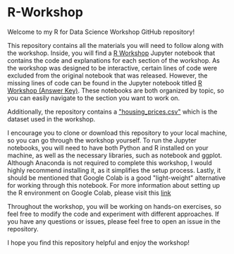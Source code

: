 # R-Workshop

Welcome to my R for Data Science Workshop GitHub repository!

This repository contains all the materials you will need to follow along with the workshop. Inside, you will find a [R Workshop](https://github.com/michaelritacco/R-Workshop/blob/main/R%20Workshop.ipynb) Jupyter notebook that contains the code and explanations for each section of the workshop. As the workshop was designed to be interactive, certain lines of code were excluded from the original notebook that was released. However, the missing lines of code can be found in the Jupyter notebook titled [R Workshop (Answer Key)](https://github.com/michaelritacco/R-Workshop/blob/main/R%20Workshop%20(Answer%20Key).ipynb). These notebooks are both organized by topic, so you can easily navigate to the section you want to work on.

Additionally, the repository contains a ["housing_prices.csv"](https://github.com/michaelritacco/R-Workshop/blob/main/housing_prices.csv) which is the dataset used in the workshop.

I encourage you to clone or download this repository to your local machine, so you can go through the workshop yourself. To run the Jupyter notebooks, you will need to have both Python and R installed on your machine, as well as the necessary libraries, such as notebook and ggplot. Although Anaconda is not required to complete this workshop, I would highly recommend installing it, as it simplifies the setup process. Lastly, it should be mentioned that Google Colab is a good "light-weight" alternative for working through this notebook. For more information about setting up the R environment on Google Colab, please visit this [link](https://www.geeksforgeeks.org/how-to-use-r-with-google-colaboratory/)

Throughout the workshop, you will be working on hands-on exercises, so feel free to modify the code and experiment with different approaches. If you have any questions or issues, please feel free to open an issue in the repository.

I hope you find this repository helpful and enjoy the workshop!

